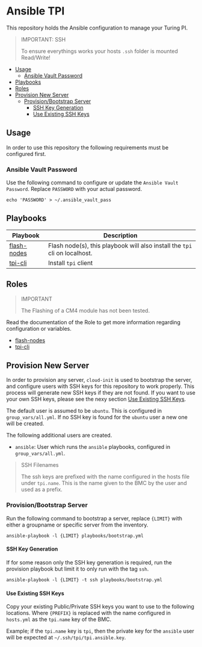# Ansible TPI

This repository holds the Ansible configuration to manage your Turing PI.

> IMPORTANT: SSH
>
> To ensure everythings works your hosts `.ssh` folder is mounted Read/Write!

- [Usage](#usage)
  - [Ansible Vault Password](#ansible-vault-password)
- [Playbooks](#playbooks)
- [Roles](#roles)
- [Provision New Server](#provision-new-server)
  - [Provision/Bootstrap Server](#provisionbootstrap-server)
    - [SSH Key Generation](#ssh-key-generation)
    - [Use Existing SSH Keys](#use-existing-ssh-keys)

## Usage

In order to use this repository the following requirements must be configured first.

### Ansible Vault Password

Use the following command to configure or update the `Ansible Vault Password`.
Replace `PASSWORD` with your actual password.

```shell
echo 'PASSWORD' > ~/.ansible_vault_pass
```

## Playbooks

| Playbook                                   | Description                                                                |
| ------------------------------------------ | -------------------------------------------------------------------------- |
| [flash-nodes](./playbooks/flash-nodes.yml) | Flash node(s), this playbook will also install the `tpi` cli on localhost. |
| [tpi-cli](./playbooks/tpi-cli.yml)         | Install `tpi` client                                                       |

## Roles

> IMPORTANT
>
> The Flashing of a CM4 module has not been tested.

Read the documentation of the Role to get more information regarding configuration or variables.

- [flash-nodes](./roles/flash/README.md)
- [tpi-cli](./roles/tpi-cli/)

## Provision New Server

In order to provision any server, `cloud-init` is used to bootstrap the server,
and configure users with SSH keys for this repository to work properly.
This process will generate new SSH keys if they are not found.
If you want to use your own SSH keys, please see the nexy section [Use Existing SSH Keys](#use-existing-ssh-keys).

The default user is assumed to be `ubuntu`. This is configured in `group_vars/all.yml`.
If no SSH key is found for the `ubuntu` user a new one will be created.

The following additional users are created.

- `ansible`: User which runs the `ansible` playbooks, configured in `group_vars/all.yml`.

> SSH Filenames
>
> The ssh keys are prefixed with the name configured in the hosts file under `tpi.name`.
> This is the name given to the BMC by the user and used as a prefix.

### Provision/Bootstrap Server

Run the following command to bootstrap a server, replace `{LIMIT}` with either a groupname
or specific server from the inventory.

```shell
ansible-playbook -l {LIMIT} playbooks/bootstrap.yml
```

#### SSH Key Generation

If for some reason only the SSH key generation is required, run the provision playbook
but limit it to only run with the tag `ssh`.

```shell
ansible-playbook -l {LIMIT} -t ssh playbooks/bootstrap.yml
```

#### Use Existing SSH Keys

Copy your existing Public/Private SSH keys you want to use to the following locations.
Where `{PREFIX}` is replaced with the name configured in `hosts.yml` as the `tpi.name`
key of the BMC.

Example; if the `tpi.name` key is `tpi`, then the private key for the `ansible` user
will be expected at `~/.ssh/tpi/tpi.ansible.key`.
